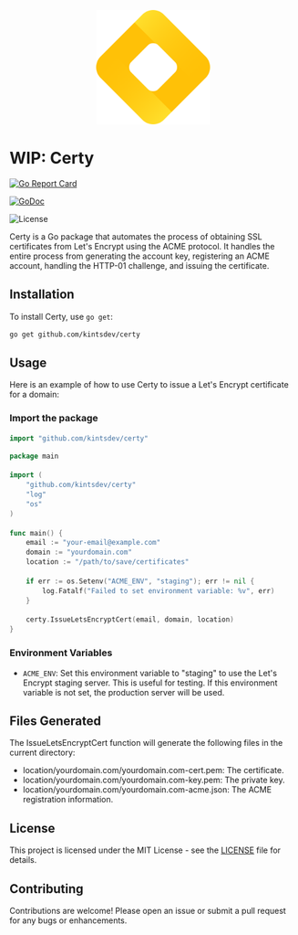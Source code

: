 <p align="center">
  <img src="./certy.png" alt="Certy" width="200" height="200">
</p>


# WIP: Certy

[![Go Report Card](https://goreportcard.com/badge/github.com/kintsdev/certy)](https://goreportcard.com/report/github.com/kintsdev/certy)

[![GoDoc](https://godoc.org/github.com/kintsdev/certy?status.svg)](https://godoc.org/github.com/kintsdev/certy)

![License](https://img.shields.io/badge/License-MIT-blue.svg)

Certy is a Go package that automates the process of obtaining SSL certificates from Let's Encrypt using the ACME protocol. It handles the entire process from generating the account key, registering an ACME account, handling the HTTP-01 challenge, and issuing the certificate.

## Installation

To install Certy, use `go get`:

```sh
go get github.com/kintsdev/certy
```

## Usage

Here is an example of how to use Certy to issue a Let's Encrypt certificate for a domain:

### Import the package

```go
import "github.com/kintsdev/certy"
```

```go
package main

import (
    "github.com/kintsdev/certy"
    "log"
    "os"
)

func main() {
    email := "your-email@example.com"
    domain := "yourdomain.com"
    location := "/path/to/save/certificates"

    if err := os.Setenv("ACME_ENV", "staging"); err != nil {
        log.Fatalf("Failed to set environment variable: %v", err)
    }

    certy.IssueLetsEncryptCert(email, domain, location)
}

```

### Environment Variables

- `ACME_ENV`: Set this environment variable to "staging" to use the Let's Encrypt staging server. This is useful for testing. If this environment variable is not set, the production server will be used.

## Files Generated

The IssueLetsEncryptCert function will generate the following files in the current directory:

- location/yourdomain.com/yourdomain.com-cert.pem: The certificate.
- location/yourdomain.com/yourdomain.com-key.pem: The private key.
- location/yourdomain.com/yourdomain.com-acme.json: The ACME registration information.

## License

This project is licensed under the MIT License - see the [LICENSE](LICENSE) file for details.

## Contributing

Contributions are welcome! Please open an issue or submit a pull request for any bugs or enhancements.
